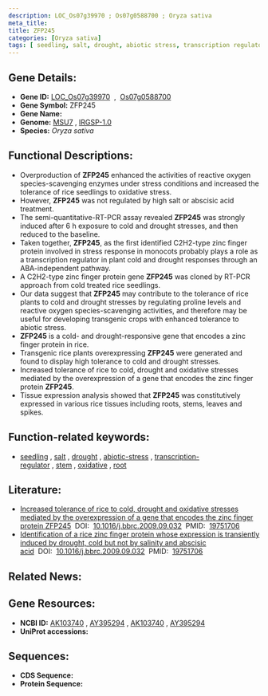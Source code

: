 ```yaml
---
description: LOC_Os07g39970 ; Os07g0588700 ; Oryza sativa
meta_title:
title: ZFP245
categories: [Oryza sativa]
tags: [ seedling, salt, drought, abiotic stress, transcription regulator, stem, oxidative, root ]
---
```


## Gene Details:
- **Gene ID:** [LOC_Os07g39970](http://rice.uga.edu/cgi-bin/ORF_infopage.cgi?orf=LOC_Os07g39970)  &nbsp;,&nbsp; [Os07g0588700](https://rapdb.dna.affrc.go.jp/locus/?name=Os07g0588700)  
- **Gene Symbol:** ZFP245
- **Gene Name:**
- **Genome:**  [MSU7](http://rice.uga.edu/)&nbsp;,&nbsp;[IRGSP-1.0](https://rapdb.dna.affrc.go.jp/download/irgsp1.html)
- **Species:** *Oryza sativa*

## Functional Descriptions:
   - Overproduction of **ZFP245** enhanced the activities of reactive oxygen species-scavenging enzymes under stress conditions and increased the tolerance of rice seedlings to oxidative stress.
   - However, **ZFP245** was not regulated by high salt or abscisic acid treatment.
   - The semi-quantitative-RT-PCR assay revealed **ZFP245** was strongly induced after 6 h exposure to cold and drought stresses, and then reduced to the baseline.
   - Taken together, **ZFP245**, as the first identified C2H2-type zinc finger protein involved in stress response in monocots probably plays a role as a transcription regulator in plant cold and drought responses through an ABA-independent pathway.
   - A C2H2-type zinc finger protein gene **ZFP245** was cloned by RT-PCR approach from cold treated rice seedlings.
   - Our data suggest that **ZFP245** may contribute to the tolerance of rice plants to cold and drought stresses by regulating proline levels and reactive oxygen species-scavenging activities, and therefore may be useful for developing transgenic crops with enhanced tolerance to abiotic stress.
   - **ZFP245** is a cold- and drought-responsive gene that encodes a zinc finger protein in rice.
   - Transgenic rice plants overexpressing **ZFP245** were generated and found to display high tolerance to cold and drought stresses.
   - Increased tolerance of rice to cold, drought and oxidative stresses mediated by the overexpression of a gene that encodes the zinc finger protein **ZFP245**.
   - Tissue expression analysis showed that **ZFP245** was constitutively expressed in various rice tissues including roots, stems, leaves and spikes.

## Function-related keywords:
   - [seedling](/tags/seedling/)&nbsp;,&nbsp;[salt](/tags/salt/)&nbsp;,&nbsp;[drought](/tags/drought/)&nbsp;,&nbsp;[abiotic-stress](/tags/abiotic-stress/)&nbsp;,&nbsp;[transcription-regulator](/tags/transcription-regulator/)&nbsp;,&nbsp;[stem](/tags/stem/)&nbsp;,&nbsp;[oxidative](/tags/oxidative/)&nbsp;,&nbsp;[root](/tags/root/)

## Literature:
   - [Increased tolerance of rice to cold, drought and oxidative stresses mediated by the overexpression of a gene that encodes the zinc finger protein ZFP245]( )&nbsp;&nbsp;DOI:&nbsp;&nbsp;[10.1016/j.bbrc.2009.09.032]()&nbsp;&nbsp;PMID:&nbsp;&nbsp;[19751706](https://pubmed.ncbi.nlm.nih.gov/19751706)
   - [Identification of a rice zinc finger protein whose expression is transiently induced by drought, cold but not by salinity and abscisic acid]( )&nbsp;&nbsp;DOI:&nbsp;&nbsp;[10.1016/j.bbrc.2009.09.032]()&nbsp;&nbsp;PMID:&nbsp;&nbsp;[19751706](https://pubmed.ncbi.nlm.nih.gov/19751706)

## Related News:

## Gene Resources:
- **NCBI ID:**  [AK103740](http://www.ncbi.nlm.nih.gov/nuccore/AK103740)&nbsp;,&nbsp;[AY395294](http://www.ncbi.nlm.nih.gov/nuccore/AY395294)&nbsp;,&nbsp;[AK103740](http://www.ncbi.nlm.nih.gov/nuccore/AK103740)&nbsp;,&nbsp;[AY395294](http://www.ncbi.nlm.nih.gov/nuccore/AY395294)
- **UniProt accessions:** [](https://www.uniprot.org/uniprotkb//entry)

## Sequences:
- **CDS Sequence:**
- **Protein Sequence:**
